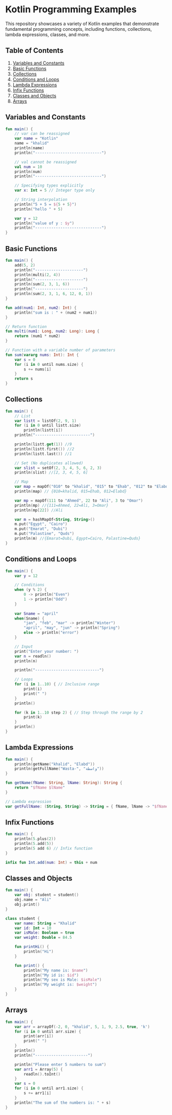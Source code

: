# Kotlin Programming Examples

This repository showcases a variety of Kotlin examples that demonstrate fundamental programming concepts, including functions, collections, lambda expressions, classes, and more.

## Table of Contents
1. [Variables and Constants](#variables-and-constants)
2. [Basic Functions](#basic-functions)
3. [Collections](#collections)
4. [Conditions and Loops](#conditions-and-loops)
5. [Lambda Expressions](#lambda-expressions)
6. [Infix Functions](#infix-functions)
7. [Classes and Objects](#classes-and-objects)
8. [Arrays](#arrays)

## Variables and Constants

```kotlin
fun main() {
    // var can be reassigned
    var name = "Kotlin"
    name = "khalid"
    println(name)
    println("-----------------------------")

    // val cannot be reassigned
    val num = 10
    println(num)
    println("-----------------------------")

    // Specifying types explicitly
    var x: Int = 5 // Integer type only

    // String interpolation
    println("5 + 5 = ${5 + 5}")
    println("hello " + 5)

    var y = 12
    println("value of y : $y")
    println("-----------------------------")
}
```

## Basic Functions
```kotlin
fun main() {
    add(5, 2)
    println("---------------------")
    println(multi(2, 4))
    println("---------------------")
    println(sum(2, 3, 1, 6))
    println("---------------------")
    println(sum(2, 3, 1, 6, 12, 0, 1))
}

fun add(num1: Int, num2: Int) {
    println("sum is : " + (num2 + num1))
}

// Return function
fun multi(num1: Long, num2: Long): Long {
    return (num1 * num2)
}

// Function with a variable number of parameters
fun sum(vararg nums: Int): Int {
    var s = 0
    for (i in 0 until nums.size) {
        s += nums[i]
    }
    return s
}
```
## Collections
```kotlin
fun main() {
    // List
    var listt = listOf(2, 9, 1)
    for (i in 0 until listt.size)
        println(listt[i])
    println("------------------------")

    println(listt.get(1)) //9
    println(listt.first()) //2
    println(listt.last()) //1

    // Set (No duplicates allowed)
    var slist = setOf(2, 3, 4, 5, 6, 2, 3)
    println(slist) //[2, 3, 4, 5, 6]

    // Map
    var map = mapOf("010" to "khalid", "015" to "Ehab", "012" to "Elabd")
    println(map) // {010=khalid, 015=Ehab, 012=Elabd}

    var mp = mapOf(111 to "Ahmed", 22 to "Ali", 3 to "Omar")
    println(mp) //{111=Ahmed, 22=Ali, 3=Omar}
    println(mp[22]) //Ali

    var m = hashMapOf<String, String>()
    m.put("Egypt", "Cairo")
    m.put("Emarat", "Dubi")
    m.put("Palastine", "Quds")
    println(m) //{Emarat=Dubi, Egypt=Cairo, Palastine=Quds}
}
```
## Conditions and Loops
```kotlin
fun main() {
    var y = 12

    // Conditions
    when (y % 2) {
        0 -> println("Even")
        1 -> println("Odd")
    }
    
    var Sname = "april"
    when(Sname) {
        "jan", "feb", "mar" -> println("Winter")
        "april", "may", "jun" -> println("Spring")
        else -> println("error")
    }

    // Input
    print("Enter your number: ")
    var n = readln()
    println(n)

    println("----------------------------")

    // Loops
    for (i in 1..10) { // Inclusive range
        print(i)
        print(" ")
    }
    println()

    for (k in 1..10 step 2) { // Step through the range by 2
        print(k)
    }
    println()
}
```
## Lambda Expressions
```kotlin
fun main() {
    println(getName("khalid", "Elabd"))
    println(getFullName("Wasta-", "واسطة"))
}

fun getName(fName: String, lName: String): String {
    return "$fName $lName"
}

// Lambda expression
var getFullName: (String, String) -> String = { fName, lName -> "$fName $lName" }
```
## Infix Functions
```kotlin
fun main() {
    println(5.plus(2))
    println(5.add(5))
    println(5 add 6) // Infix function
}

infix fun Int.add(num: Int) = this + num
```
## Classes and Objects
```kotlin
fun main() {
    var obj: student = student()
    obj.name = "Ali"
    obj.print()
}

class student {
    var name: String = "Khalid"
    var id: Int = 10
    var isMale: Boolean = true
    var weight: Double = 84.5

    fun printHi() {
        println("Hi")
    }

    fun print() {
        println("My name is: $name")
        println("My id is: $id")
        println("My sex is Male: $isMale")
        println("My weight is: $weight")
    }
}
```
## Arrays
```kotlin
fun main() {
    var arr = arrayOf(-2, 0, "khalid", 5, 1, 9, 2.5, true, 'k')
    for (i in 0 until arr.size) {
        print(arr[i])
        print(" ")
    }
    println()
    println("-----------------------")

    println("Please enter 5 numbers to sum")
    var arr1 = Array(5) {
        readln().toInt()
    }
    var s = 0
    for (i in 0 until arr1.size) {
        s += arr1[i]
    }
    println("The sum of the numbers is: " + s)
}
```
